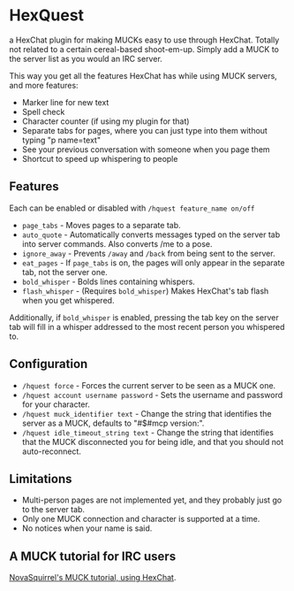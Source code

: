 # HexQuest
a HexChat plugin for making MUCKs easy to use through HexChat.
Totally not related to a certain cereal-based shoot-em-up.
Simply add a MUCK to the server list as you would an IRC server.

This way you get all the features HexChat has while using MUCK servers, and more features:

 * Marker line for new text
 * Spell check
 * Character counter (if using my plugin for that)
 * Separate tabs for pages, where you can just type into them without typing "p name=text"
 * See your previous conversation with someone when you page them
 * Shortcut to speed up whispering to people

## Features
Each can be enabled or disabled with `/hquest feature_name on/off`

 * `page_tabs` - Moves pages to a separate tab.
 * `auto_quote` - Automatically converts messages typed on the server tab into server commands. Also converts /me to a pose.
 * `ignore_away` - Prevents `/away` and `/back` from being sent to the server.
 * `eat_pages` - If `page_tabs` is on, the pages will only appear in the separate tab, not the server one.
 * `bold_whisper` - Bolds lines containing whispers.
 * `flash_whisper` - (Requires `bold_whisper`) Makes HexChat's tab flash when you get whispered.

Additionally, if `bold_whisper` is enabled, pressing the tab key on the server tab will fill in a whisper addressed to the most recent person you whispered to.

## Configuration

 * `/hquest force` - Forces the current server to be seen as a MUCK one.
 * `/hquest account username password` - Sets the username and password for your character.
 * `/hquest muck_identifier text` - Change the string that identifies the server as a MUCK, defaults to "#$#mcp version:".
 * `/hquest idle_timeout_string text` - Change the string that identifies that the MUCK disconnected you for being idle, and that you should not auto-reconnect.

## Limitations

 * Multi-person pages are not implemented yet, and they probably just go to the server tab.
 * Only one MUCK connection and character is supported at a time.
 * No notices when your name is said.

## A MUCK tutorial for IRC users
[NovaSquirrel's MUCK tutorial, using HexChat](http://wiki.novasquirrel.com/MUCK%20tutorial).
